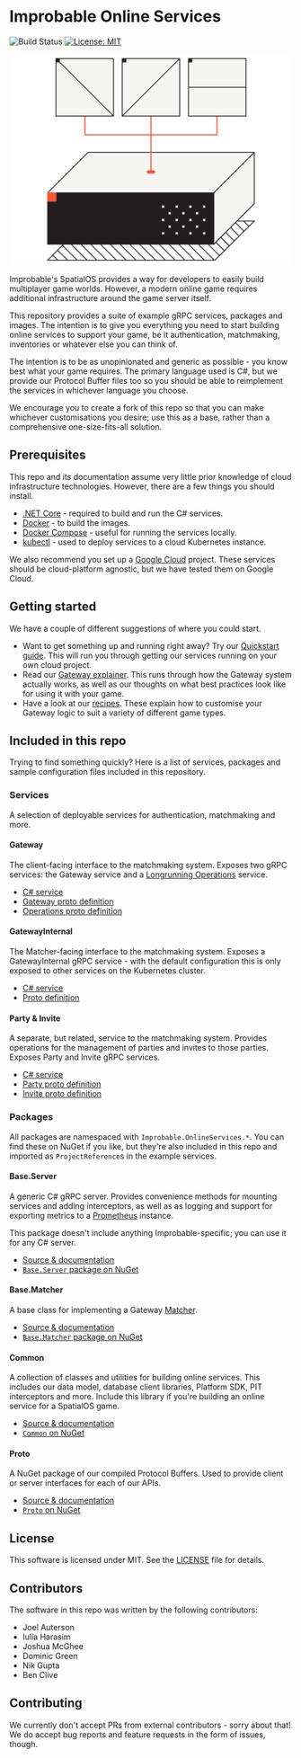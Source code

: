 # Improbable Online Services

![Build Status](https://badge.buildkite.com/4b2e4663ffac60c80d6c1e6b1d296b46155533a904ede73b0b.svg?branch=master) [![License: MIT](https://img.shields.io/badge/License-MIT-yellow.svg)](https://opensource.org/licenses/MIT)

<p align="center"><img src="./docs/img/onlineservices.png" width="500px" /></p>

Improbable's SpatialOS provides a way for developers to easily build multiplayer game worlds. However, a modern online game requires additional infrastructure around the game server itself.

This repository provides a suite of example gRPC services, packages and images. The intention is to give you everything you need to start building online services to support your game, be it authentication, matchmaking, inventories or whatever else you can think of.

The intention is to be as unopinionated and generic as possible - you know best what your game requires. The primary language used is C#, but we provide our Protocol Buffer files too so you should be able to reimplement the services in whichever language you choose.

We encourage you to create a fork of this repo so that you can make whichever customisations you desire; use this as a base, rather than a comprehensive one-size-fits-all solution.

## Prerequisites

This repo and its documentation assume very little prior knowledge of cloud infrastructure technologies. However, there are a few things you should install.

- [.NET Core](https://dotnet.microsoft.com/download/dotnet-core) - required to build and run the C# services.
- [Docker](https://docs.docker.com/install/) - to build the images.
- [Docker Compose](https://docs.docker.com/compose/install/) - useful for running the services locally.
- [kubectl](https://kubernetes.io/docs/tasks/tools/install-kubectl/) - used to deploy services to a cloud Kubernetes instance.

We also recommend you set up a [Google Cloud](https://console.cloud.google.com) project. These services should be cloud-platform agnostic, but we have tested them on Google Cloud.

## Getting started

We have a couple of different suggestions of where you could start.

- Want to get something up and running right away? Try our [Quickstart guide](./docs/quickstart.md). This will run you through getting our services running on your own cloud project.
- Read our [Gateway explainer](./docs/gateway/README.md). This runs through how the Gateway system actually works, as well as our thoughts on what best practices look like for using it with your game.
- Have a look at our [recipes](./docs/gateway/recipes.md). These explain how to customise your Gateway logic to suit a variety of different game types.

## Included in this repo

Trying to find something quickly? Here is a list of services, packages and sample configuration files included in this repository.

### Services

A selection of deployable services for authentication, matchmaking and more.

#### Gateway

The client-facing interface to the matchmaking system. Exposes two gRPC services: the Gateway service and a [Longrunning Operations](https://github.com/googleapis/googleapis/blob/master/google/longrunning/operations.proto) service.

- [C# service](./services/csharp/Gateway)
- [Gateway proto definition](./services/proto/gateway/gateway.proto)
- [Operations proto definition](./services/proto/google/longrunning/operations.proto)

#### GatewayInternal

The Matcher-facing interface to the matchmaking system. Exposes a GatewayInternal gRPC service - with the default configuration this is only exposed to other services on the Kubernetes cluster.

- [C# service](./services/csharp/GatewayInternal)
- [Proto definition](./services/proto/gateway/gateway_internal.proto)

#### Party & Invite

A separate, but related, service to the matchmaking system. Provides operations for the management of parties and invites to those parties. Exposes Party and Invite gRPC services.

- [C# service](./services/csharp/Party)
- [Party proto definition](./services/proto/party/party.proto)
- [Invite proto definition](./services/proto/party/invite.proto)

### Packages

All packages are namespaced with `Improbable.OnlineServices.*`. You can find these on NuGet if you like, but they're also included in this repo and imported as `ProjectReference`s in the example services.

#### Base.Server

A generic C# gRPC server. Provides convenience methods for mounting services and adding interceptors, as well as as logging and support for exporting metrics to a [Prometheus](https://prometheus.io/) instance.

This package doesn't include anything Improbable-specific; you can use it for any C# server.

* [Source & documentation](./services/csharp/Base.Server/)
* [`Base.Server` package on NuGet](https://www.nuget.org/packages/Improbable.OnlineServices.Base.Server)

#### Base.Matcher

A base class for implementing a Gateway [Matcher](./docs/Gateway.md#Matchers).

* [Source & documentation](./services/csharp/Base.Matcher/)
* [`Base.Matcher` package on NuGet](https://www.nuget.org/packages/Improbable.OnlineServices.Base.Matcher)

#### Common

A collection of classes and utilities for building online services. This includes our data model, database client libraries, Platform SDK, PIT interceptors and more. Include this library if you're building an online service for a SpatialOS game.

* [Source & documentation](./services/csharp/Common)
* [`Common` on NuGet](https://www.nuget.org/packages/Improbable.OnlineServices.Common)


#### Proto

A NuGet package of our compiled Protocol Buffers. Used to provide client or server interfaces for each of our APIs.

* [Source & documentation](./services/csharp/Proto)
* [`Proto` on NuGet](https://www.nuget.org/packages/Improbable.OnlineServices.Proto)

## License

This software is licensed under MIT. See the [LICENSE](./LICENSE.md) file for details.

## Contributors

The software in this repo was written by the following contributors:

- Joel Auterson
- Iulia Harasim
- Joshua McGhee
- Dominic Green
- Nik Gupta
- Ben Clive

## Contributing

We currently don't accept PRs from external contributors - sorry about that! We do accept bug reports and feature requests in the form of issues, though.